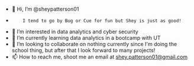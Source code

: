 - 👋 Hi, I’m @sheypatterson01
-         I tend to go by Bug or Cue for fun but Shey is just as good!
- 👀 I’m interested in data analytics and cyber security
- 🌱 I’m currently learning data analytics in a bootcamp with UT
- 💞️ I’m looking to collaborate on nothing currently since I'm doing the school thing, but after that I look forward to many projects!
- 📫 How to reach me, shoot me an email at shey.patterson01@gmail.com

<!---
sheypatterson01/sheypatterson01 is a ✨ special ✨ repository because its `README.md` (this file) appears on your GitHub profile.
You can click the Preview link to take a look at your changes.
--->
